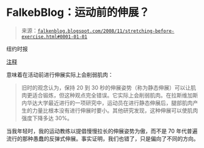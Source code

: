 <!-- yml

类别：未分类

日期：2024-05-12 22:49:03

-->

# FalkebBlog：运动前的伸展？

> 来源：[`falkenblog.blogspot.com/2008/11/stretching-before-exercise.html#0001-01-01`](http://falkenblog.blogspot.com/2008/11/stretching-before-exercise.html#0001-01-01)

纽约时报

[注释](http://www.nytimes.com/2008/11/02/sports/playmagazine/112pewarm.html?em)

意味着在活动前进行伸展实际上会削弱肌肉：

> 旧时的观念认为，保持 20 到 30 秒的伸展姿势（称为静态伸展）可以让肌肉更适合锻炼，但这种观点完全错误。它实际上会削弱肌肉。在拉斯维加斯内华达大学最近进行的一项研究中，运动员在进行静态伸展后，腿部肌肉产生的力量比根本没有进行伸展时要小。其他研究发现，这种伸展可以使肌肉强度下降多达 30%。

当我年轻时，我的运动教练以提倡慢慢拉长的伸展姿势为傲，而不是 70 年代普遍流行的那种愚蠢的反弹式伸展。事实证明，我们也错了，只是偏向了不同的方向。
